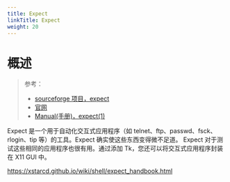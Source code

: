 ```yaml
---
title: Expect
linkTitle: Expect
weight: 20
---
```


# 概述

> 参考：
>
> - [sourceforge 项目，expect](https://sourceforge.net/projects/expect/)
> - [官网](https://core.tcl-lang.org/expect)
> - [Manual(手册)，expect(1)](https://man7.org/linux/man-pages/man1/expect.1.html)

Expect 是一个用于自动化交互式应用程序（如 telnet、ftp、passwd、fsck、rlogin、tip 等）的工具。Expect 确实使这些东西变得微不足道。 Expect 对于测试这些相同的应用程序也很有用。通过添加 Tk，您还可以将交互式应用程序封装在 X11 GUI 中。

https://xstarcd.github.io/wiki/shell/expect_handbook.html

